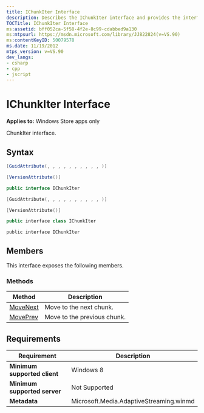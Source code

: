```yaml
---
title: IChunkIter Interface
description: Describes the IChunkIter interface and provides the interface's syntax, members, methods, and requirements.
TOCTitle: IChunkIter Interface
ms:assetid: bff052ca-5f58-4f2e-8c99-cdabbed9a130
ms:mtpsurl: https://msdn.microsoft.com/library/JJ822824(v=VS.90)
ms:contentKeyID: 50079578
ms.date: 11/19/2012
mtps_version: v=VS.90
dev_langs:
- csharp
- cpp
- jscript
---
```


# IChunkIter Interface

**Applies to:** Windows Store apps only

ChunkIter interface.

## Syntax

```csharp
[GuidAttribute(, , , , , , , , , , )] 

[VersionAttribute()]

public interface IChunkIter
```

```cpp
[GuidAttribute(, , , , , , , , , , )] 

[VersionAttribute()]

public interface class IChunkIter
```

```jscript
public interface IChunkIter
```

## Members

This interface exposes the following members.

### Methods

|Method|Description|
|--- |--- |
|[MoveNext](ichunkiter-movenext-method.md)|Move to the next chunk.|
|[MovePrev](ichunkiter-moveprev-method.md)|Move to the previous chunk.|

## Requirements

|Requirement|Description|
|--- |--- |
|**Minimum supported client**|Windows 8|
|**Minimum supported server**|Not Supported|
|**Metadata**|Microsoft.Media.AdaptiveStreaming.winmd|
